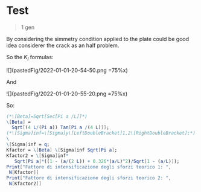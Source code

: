 # Test

> 1 gen

By considering the simmetry condition applied to the plate could be good idea considerer the crack as an half problem. 

So the $K_I$ formulas:

![](pastedFig/2022-01-01-20-54-50.png =75%x)

And 

![](pastedFig/2022-01-01-20-55-20.png =75%x)

So:

```mathematica
(*\[Beta]=Sqrt[Sec[Pi a /L]]*)
\[Beta] = 
  Sqrt[(4 L/(Pi a)) Tan[Pi a /(4 L)]];
(*\[Sigma]inf=\[Sigma]y\[LeftDoubleBracket]1,2\[RightDoubleBracket];*)
\
\[Sigma]inf = q;
Kfactor = \[Beta] \[Sigma]inf Sqrt[Pi a];
Kfactor2 = \[Sigma]inf*
   Sqrt[Pi a]*((1 - (a/(2 L)) + 0.326*(a/L)^2)/Sqrt[1 - (a/L)]);
Print["Fattore di intensificazione degli sforzi teorico 1: ", 
 N[Kfactor]]
Print["Fattore di intensificazione degli sforzi teorico 2: ", 
 N[Kfactor2]]
```